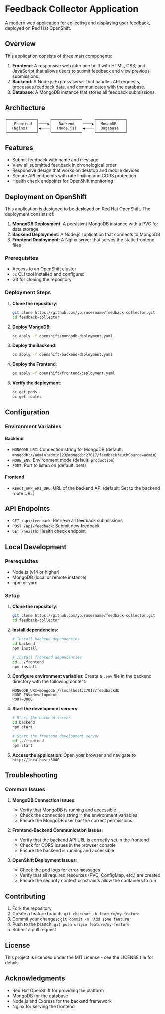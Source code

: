 # Feedback Collector Application

A modern web application for collecting and displaying user feedback, deployed on Red Hat OpenShift.

## Overview

This application consists of three main components:

1. **Frontend**: A responsive web interface built with HTML, CSS, and JavaScript that allows users to submit feedback and view previous submissions.
2. **Backend**: A Node.js Express server that handles API requests, processes feedback data, and communicates with the database.
3. **Database**: A MongoDB instance that stores all feedback submissions.

## Architecture

```
┌─────────────┐     ┌─────────────┐     ┌─────────────┐
│   Frontend  │────▶│   Backend   │────▶│  MongoDB    │
│  (Nginx)    │◀────│  (Node.js)  │◀────│  Database   │
└─────────────┘     └─────────────┘     └─────────────┘
```

## Features

- Submit feedback with name and message
- View all submitted feedback in chronological order
- Responsive design that works on desktop and mobile devices
- Secure API endpoints with rate limiting and CORS protection
- Health check endpoints for OpenShift monitoring

## Deployment on OpenShift

This application is designed to be deployed on Red Hat OpenShift. The deployment consists of:

1. **MongoDB Deployment**: A persistent MongoDB instance with a PVC for data storage
2. **Backend Deployment**: A Node.js application that connects to MongoDB
3. **Frontend Deployment**: A Nginx server that serves the static frontend files

### Prerequisites

- Access to an OpenShift cluster
- `oc` CLI tool installed and configured
- Git for cloning the repository

### Deployment Steps

1. **Clone the repository**:
   ```bash
   git clone https://github.com/yourusername/feedback-collector.git
   cd feedback-collector
   ```

2. **Deploy MongoDB**:
   ```bash
   oc apply -f openshift/mongodb-deployment.yaml
   ```

3. **Deploy the Backend**:
   ```bash
   oc apply -f openshift/backend-deployment.yaml
   ```

4. **Deploy the Frontend**:
   ```bash
   oc apply -f openshift/frontend-deployment.yaml
   ```

5. **Verify the deployment**:
   ```bash
   oc get pods
   oc get routes
   ```

## Configuration

### Environment Variables

#### Backend
- `MONGODB_URI`: Connection string for MongoDB (default: `mongodb://admin:admin123@mongodb:27017/feedback?authSource=admin`)
- `NODE_ENV`: Environment mode (default: `production`)
- `PORT`: Port to listen on (default: `3000`)

#### Frontend
- `REACT_APP_API_URL`: URL of the backend API (default: Set to the backend route URL)

## API Endpoints

- `GET /api/feedback`: Retrieve all feedback submissions
- `POST /api/feedback`: Submit new feedback
- `GET /health`: Health check endpoint

## Local Development

### Prerequisites

- Node.js (v14 or higher)
- MongoDB (local or remote instance)
- npm or yarn

### Setup

1. **Clone the repository**:
   ```bash
   git clone https://github.com/yourusername/feedback-collector.git
   cd feedback-collector
   ```

2. **Install dependencies**:
   ```bash
   # Install backend dependencies
   cd backend
   npm install

   # Install frontend dependencies
   cd ../frontend
   npm install
   ```

3. **Configure environment variables**:
   Create a `.env` file in the backend directory with the following content:
   ```
   MONGODB_URI=mongodb://localhost:27017/feedbackdb
   NODE_ENV=development
   PORT=3000
   ```

4. **Start the development servers**:
   ```bash
   # Start the backend server
   cd backend
   npm start

   # Start the frontend development server
   cd ../frontend
   npm start
   ```

5. **Access the application**:
   Open your browser and navigate to `http://localhost:3000`

## Troubleshooting

### Common Issues

1. **MongoDB Connection Issues**:
   - Verify that MongoDB is running and accessible
   - Check the connection string in the environment variables
   - Ensure the MongoDB user has the correct permissions

2. **Frontend-Backend Communication Issues**:
   - Verify that the backend API URL is correctly set in the frontend
   - Check for CORS issues in the browser console
   - Ensure the backend is running and accessible

3. **OpenShift Deployment Issues**:
   - Check the pod logs for error messages
   - Verify that all required resources (PVC, ConfigMap, etc.) are created
   - Ensure the security context constraints allow the containers to run

## Contributing

1. Fork the repository
2. Create a feature branch: `git checkout -b feature/my-feature`
3. Commit your changes: `git commit -m 'Add some feature'`
4. Push to the branch: `git push origin feature/my-feature`
5. Submit a pull request

## License

This project is licensed under the MIT License - see the LICENSE file for details.

## Acknowledgments

- Red Hat OpenShift for providing the platform
- MongoDB for the database
- Node.js and Express for the backend framework
- Nginx for serving the frontend
